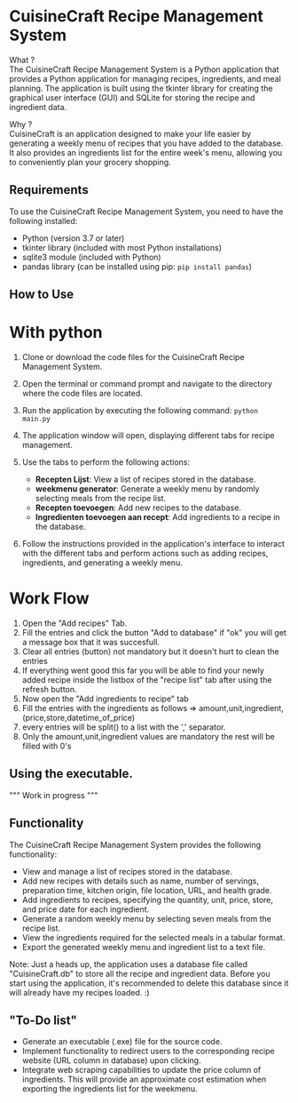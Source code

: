# CuisineCraft Recipe Management System

What ?   
The CuisineCraft Recipe Management System is a Python application that provides a Python application for managing recipes, ingredients, and meal planning. The application is built using the tkinter library for creating the graphical user interface (GUI) and SQLite for storing the recipe and ingredient data. 
    
Why ?    
CuisineCraft is an application designed to make your life easier by generating a weekly menu of recipes that you have added to the database. 
It also provides an ingredients list for the entire week's menu, allowing you to conveniently plan your grocery shopping.


## Requirements

To use the CuisineCraft Recipe Management System, you need to have the following installed:

- Python (version 3.7 or later)
- tkinter library (included with most Python installations)
- sqlite3 module (included with Python)
- pandas library (can be installed using pip: `pip install pandas`)

## How to Use 
# With python 
 
1. Clone or download the code files for the CuisineCraft Recipe Management System.
2. Open the terminal or command prompt and navigate to the directory where the code files are located.
3. Run the application by executing the following command: `python main.py`
4. The application window will open, displaying different tabs for recipe management.
5. Use the tabs to perform the following actions:

   - **Recepten Lijst**: View a list of recipes stored in the database.
   - **weekmenu generator**: Generate a weekly menu by randomly selecting meals from the recipe list.
   - **Recepten toevoegen**: Add new recipes to the database.
   - **Ingredienten toevoegen aan recept**: Add ingredients to a recipe in the database.

6. Follow the instructions provided in the application's interface to interact with the different tabs and perform actions such as adding recipes, ingredients, and generating a weekly menu.
  
# Work Flow  
1. Open the "Add recipes" Tab.
2. Fill the entries and click the button "Add to database" if "ok" you will get a message box that it was succesfull.
3. Clear all entries (button) not mandatory but it doesn't hurt to clean the entries
4. If everything went good this far you will be able to find your newly added recipe inside the listbox of the "recipe list" tab after using the refresh button.
5. Now open the "Add ingredients to recipe" tab
6. Fill the entries with the ingredients as follows => amount,unit,ingredient,(price,store,datetime_of_price)
7. every entries will be split() to a list with the ',' separator.
8. Only the amount,unit,ingredient values are mandatory the rest will be filled with 0's

## Using the executable.

""" Work in progress """

## Functionality

The CuisineCraft Recipe Management System provides the following functionality:

- View and manage a list of recipes stored in the database.
- Add new recipes with details such as name, number of servings, preparation time, kitchen origin, file location, URL, and health grade.
- Add ingredients to recipes, specifying the quantity, unit, price, store, and price date for each ingredient.
- Generate a random weekly menu by selecting seven meals from the recipe list.
- View the ingredients required for the selected meals in a tabular format.
- Export the generated weekly menu and ingredient list to a text file.

Note: 
Just a heads up, the application uses a database file called "CuisineCraft.db" to store all the recipe and ingredient data. Before you start using the application, it's recommended to delete this database since it will already have my recipes loaded. :)

## "To-Do list"

- Generate an executable (.exe) file for the source code.
- Implement functionality to redirect users to the corresponding recipe website (URL column in database) upon clicking.
- Integrate web scraping capabilities to update the price column of ingredients. This will provide an approximate cost estimation when exporting the ingredients list for the weekmenu.